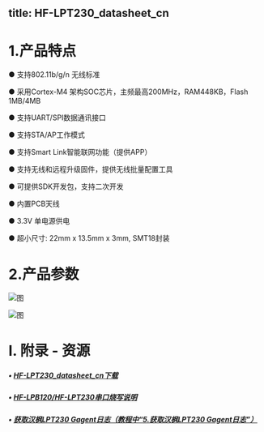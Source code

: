 title: HF-LPT230_datasheet_cn
---

# 1.产品特点

●  支持802.11b/g/n 无线标准

●  采用Cortex-M4 架构SOC芯片，主频最高200MHz，RAM448KB，Flash 1MB/4MB

●  支持UART/SPI数据通讯接口

●  支持STA/AP工作模式

●  支持Smart Link智能联网功能（提供APP）

●  支持无线和远程升级固件，提供无线批量配置工具

●  可提供SDK开发包，支持二次开发

●  内置PCB天线

●  3.3V 单电源供电

●  超小尺寸: 22mm x 13.5mm x 3mm, SMT18封装

# 2.产品参数

![图](http://docs.gizwits.com/assets/zh-cn/module_source/HF/LPT230/LPT230datasheet_1.png)

![图](http://docs.gizwits.com/assets/zh-cn/module_source/HF/LPT230/LPT230datasheet_2.png)


# I. 附录 - 资源

##### • [HF-LPT230_datasheet_cn下载](http://docs.gizwits.com/assets/pdf/LPT230/HF-LPX30_User_Manual.rar)

##### • [HF-LPB120/HF-LPT230串口烧写说明](http://docs.gizwits.com/zh-cn/deviceDev/debug/HF-LPT230.html)

##### • [获取汉枫LPT230 Gagent日志（教程中“5.获取汉枫LPT230 Gagent日志”）](http://docs.gizwits.com/zh-cn/deviceDev/%E9%80%9A%E8%AE%AF%E6%A8%A1%E7%BB%84%E8%B0%83%E8%AF%95%E6%97%A5%E5%BF%97%E6%8A%93%E5%8F%96%E6%95%99%E7%A8%8B.html)
